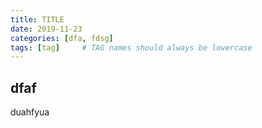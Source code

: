 ```yaml
---
title: TITLE
date: 2019-11-23
categories: [dfa, fdsg]
tags: [tag]     # TAG names should always be lowercase
---
```


## dfaf

duahfyua
